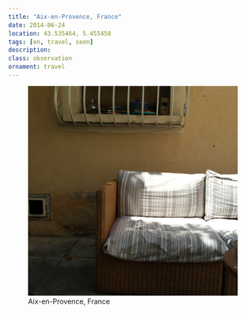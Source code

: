 ```yaml
---
title: "Aix-en-Provence, France"
date: 2014-06-24
location: 43.535464, 5.455450
tags: [en, travel, seen]
description: 
class: observation
ornament: travel
---
```


<figure>
  <img src="/assets/img/2014-06-24-aix-en-provence-france.jpeg" alt="Aix-en-Provence, France">
  <figcaption>Aix-en-Provence, France</figcaption>
</figure>
